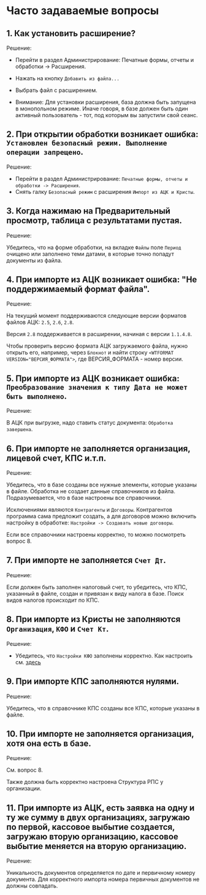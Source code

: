 # Часто задаваемые вопросы

## 1. Как установить расширение?

Решение:

* Перейти в раздел Администрирование: Печатные формы, отчеты и обработки -> Расширения.
* Нажать на кнопку ``Добавить из файла...``
* Выбрать файл с расширением.

* Внимание: Для установки расширения, база должна быть запущена в монопольном режиме. Иначе говоря, в базе должен быть один активный пользователь - тот, под которым вы запустили свой сеанс. 

## 2. При открытии обработки возникает ошибка: ``Установлен безопасный режим. Выполнение операции запрещено``.

Решение:

* Перейти в раздел Администрирование: ``Печатные формы, отчеты и обработки -> Расширения``.
* Снять галку ``Безопасный режим`` с расширения ``Импорт из АЦК и Кристы``.

## 3. Когда нажимаю на Предварительный просмотр, таблица с результатами пустая.

Решение:

Убедитесь, что на форме обработки, на вкладке ``Файлы`` поле ``Период`` очищено или заполнено теми датами, в которые точно попадут документы из файла.

## 4. При импорте из АЦК возникает ошибка: "Не поддержимаемый формат файла".

Решение:

На текущий момент поддерживаются следующие версии форматов файлов АЦК: ``2.5``, ``2.6``, ``2.8``.

Версия ``2.8`` поддерживается в расширении, начиная с версии ``1.1.4.8``.

Чтобы проверить версию формата АЦК загружаемого файла, нужно открыть его, например, через `Блокнот` и найти строку ``<WTFORMAT VERSION="ВЕРСИЯ_ФОРМАТА">``, где ВЕРСИЯ_ФОРМАТА - номер версии.

## 5. При импорте из АЦК возникает ошибка: `Преобразование значения к типу Дата не может быть выполнено`.

Решение: 

В АЦК при выгрузке, надо ставить статус документа: ``Обработка завершена``.

## 6. При импорте не заполняется организация, лицевой счет, КПС и.т.п.

Решение:

Убедитесь, что в базе созданы все нужные элементы, которые указаны в файле.
Обработка не создает данные справочников из файла. Подразумевается, что в базе настроены все справочники.

Исключениями являются ``Контрагенты`` и ``Договоры``. 
Контрагентов программа сама предложит создать, а для договоров можно включить настройку в обработке: ``Настройки -> Создавать новые договоры``.

Если все справочники настроены корректно, то можно посмотреть вопрос 8.

## 7. При импорте не заполняется ``Счет Дт``.

Решение:

Если должен быть заполнен налоговый счет, то убедитесь, что КПС, указанный в файле, создан и привязан к виду налога в базе. Поиск видов налогов происходит по КПС. 

## 8. При импорте из Кристы не заполняются ``Организация``, ``КФО`` и ``Счет Кт``.

Решение:

* Убедитесь, что ``Настройки КФО`` заполнены корректно. Как настроить см. [здесь](https://sorokinltd.github.io/import-from-treasury-systems-doc.github.io/docs/settings-kfo/index)

## 9. При импорте КПС заполняются нулями.

Решение:

Убедитесь, что в справочнике КПС созданы все КПС, которые указаны в файле.

## 10. При импорте не заполняется организация, хотя она есть в базе.

Решение:

См. вопрос 8.

Также должна быть корректно настроена Структура РПС у организации.

## 11. При импорте из АЦК, есть заявка на одну и ту же сумму в двух организациях, загружаю по первой, кассовое выбытие создается, загружаю вторую организацию, кассовое выбытие меняется на вторую организацию.

Решение:

Уникальность документов определяется по дате и первичному номеру документа.
Для корректного импорта номера первичных документов не должны совпадать.
